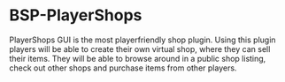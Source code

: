 # BSP-PlayerShops
PlayerShops GUI is the most playerfriendly shop plugin. Using this plugin players will be able to create their own virtual shop, where they can sell their items. They will be able to browse around in a public shop listing, check out other shops and purchase items from other players.
